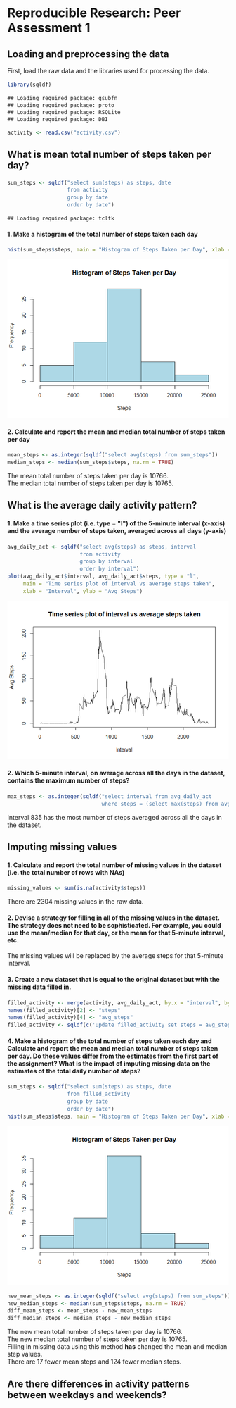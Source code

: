 # Reproducible Research: Peer Assessment 1

## Loading and preprocessing the data

First, load the raw data and the libraries used for processing the data.


```r
library(sqldf)
```

```
## Loading required package: gsubfn
## Loading required package: proto
## Loading required package: RSQLite
## Loading required package: DBI
```

```r
activity <- read.csv("activity.csv")
```
## What is mean total number of steps taken per day?


```r
sum_steps <- sqldf("select sum(steps) as steps, date 
                   from activity 
                   group by date 
                   order by date")
```

```
## Loading required package: tcltk
```

#### 1. Make a histogram of the total number of steps taken each day


```r
hist(sum_steps$steps, main = "Histogram of Steps Taken per Day", xlab = "Steps", col = "lightblue")
```

![](PA1_template_files/figure-html/unnamed-chunk-3-1.png) 

#### 2. Calculate and report the mean and median total number of steps taken per day


```r
mean_steps <- as.integer(sqldf("select avg(steps) from sum_steps"))
median_steps <- median(sum_steps$steps, na.rm = TRUE)
```

The mean total number of steps taken per day is 10766.  
The median total number of steps taken per day is 10765.

## What is the average daily activity pattern?

#### 1. Make a time series plot (i.e. type = "l") of the 5-minute interval (x-axis) and the average number of steps taken, averaged across all days (y-axis)


```r
avg_daily_act <- sqldf("select avg(steps) as steps, interval 
                       from activity 
                       group by interval 
                       order by interval")
plot(avg_daily_act$interval, avg_daily_act$steps, type = "l", 
     main = "Time series plot of interval vs average steps taken", 
     xlab = "Interval", ylab = "Avg Steps")
```

![](PA1_template_files/figure-html/unnamed-chunk-5-1.png) 

#### 2. Which 5-minute interval, on average across all the days in the dataset, contains the maximum number of steps?


```r
max_steps <- as.integer(sqldf("select interval from avg_daily_act 
                              where steps = (select max(steps) from avg_daily_act)"))
```

Interval 835 has the most number of steps averaged across all the days in the dataset.

## Imputing missing values

#### 1. Calculate and report the total number of missing values in the dataset (i.e. the total number of rows with NAs)


```r
missing_values <- sum(is.na(activity$steps))
```

There are 2304 missing values in the raw data.

#### 2. Devise a strategy for filling in all of the missing values in the dataset. The strategy does not need to be sophisticated. For example, you could use the mean/median for that day, or the mean for that 5-minute interval, etc.

The missing values will be replaced by the average steps for that 5-minute interval.

#### 3. Create a new dataset that is equal to the original dataset but with the missing data filled in.


```r
filled_activity <- merge(activity, avg_daily_act, by.x = "interval", by.y = "interval", all.x = TRUE, sort = FALSE)
names(filled_activity)[2] <- "steps"
names(filled_activity)[4] <- "avg_steps"
filled_activity <- sqldf(c('update filled_activity set steps = avg_steps where steps IS NULL', 'select * from main.filled_activity'))
```

#### 4. Make a histogram of the total number of steps taken each day and Calculate and report the mean and median total number of steps taken per day. Do these values differ from the estimates from the first part of the assignment? What is the impact of imputing missing data on the estimates of the total daily number of steps?


```r
sum_steps <- sqldf("select sum(steps) as steps, date 
                   from filled_activity 
                   group by date 
                   order by date")
hist(sum_steps$steps, main = "Histogram of Steps Taken per Day", xlab = "Steps", col = "lightblue")
```

![](PA1_template_files/figure-html/unnamed-chunk-9-1.png) 

```r
new_mean_steps <- as.integer(sqldf("select avg(steps) from sum_steps"))
new_median_steps <- median(sum_steps$steps, na.rm = TRUE)
diff_mean_steps <- mean_steps - new_mean_steps
diff_median_steps <- median_steps - new_median_steps
```

The new mean total number of steps taken per day is 10766.  
The new median total number of steps taken per day is 10765.  
Filling in missing data using this method **has** changed the mean and median step values.  
There are 17 fewer mean steps and 124 fewer median steps.

## Are there differences in activity patterns between weekdays and weekends?
